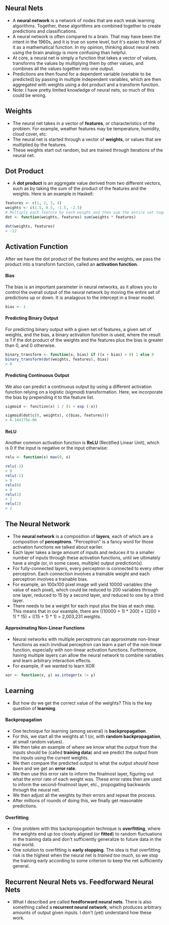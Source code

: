 ## Neural Nets

* A **neural network** is a network of nodes that are each weak learning algorithms.  Together, these algorithms are combined together to create predictions and classifications.
* A neural network is often compared to a brain.  That may have been the intent in the 1960s, and it is true on some level, but it's easier to think of it as a mathematical function.  In my opinion, thinking about neural nets using the brain analogy is more confusing than helpful.
* At core, a neural net is simply a function that takes a vector of values, transforms the values by multiplying them by other values, and combines all the values together into one output.
* Predictions are then found for a dependent variable (variable to be predicted) by passing in multiple independent variables, which are then aggregated with weights using a dot product and a transform function.
* Note: I have pretty limited knowledge of neural nets, so much of this could be wrong.


## Weights

* The neural net takes in a vector of **features**, or characteristics of the problem.  For example, weather features may be temperature, humidity, cloud cover, etc.
* The neural net is started through a vector of **weights**, or values that are multiplied by the features.
* These weights start out random, but are trained through iterations of the neural net.


## Dot Product

* A **dot product** is an aggregate value derived from two different vectors, such as by taking the sum of the product of the features and the weights.  Here is an example in Haskell:

```R
features <- c(1, 2, 3, 4)
weights <- c(1.5, 0.5, -1.5, -2.5)
# Multiply each feature by each weight and then sum the entire set together.
dot <- function(weights, features) sum(weights * features)

dot(weights, features)
> -12
```


## Activation Function

After we have the dot product of the features and the weights, we pass the product into a transform function, called an **activation function**.

#### Bias

The bias is an important parameter in neural networks, as it allows you to control the overall output of the neural network by moving the entire set of predictions up or down.  It is analagous to the intercept in a linear model.

```R
bias <- 1
```

#### Predicting Binary Output

For predicting binary output with a given set of features, a given set of weights, and the bias, a binary activation function is used, where the result is 1 if the dot product of the weights and the features plus the bias is greater than 0, and 0 otherwise.

```R
binary_transform <- function(x, bias) if ((x + bias) > 0) 1 else 0
binary_transform(dot(weights, features), bias)
> 0
```

#### Predicting Continuous Output

We also can predict a continuous output by using a different activation function relying on a logistic (sigmoid) transformation.  Here, we incorporate the bias by prepending it to the feature list.

```Haskell
sigmoid <- function(x) 1 / (1 + exp (-x))

sigmoid(dot(c(0, weights), c(bias, features)))
> 6.144175e-06
```

#### ReLU

Another common activation function is **ReLU** (Rectified Linear Unit), which is 0 if the input is negative or the input otherwise:

```R
relu <- function(x) max(0, x)

relu(-2)
> 0
relu(-1)
> 0
relu(0)
> 0
relu(1)
> 1
relu(2)
> 2
```

## The Neural Network

* The **neural network** is a composition of **layers**, each of which are a composition of **perceptrons**.  "Perceptron" is a fancy word for those activation functions we talked about earlier.
* Each layer takes a large amount of inputs and reduces it to a smaller number of inputs through these activation functions, until we ultimately have a single (or, in some cases, multiple) output prediction(s).
* For fully-connected layers, every perceptron is connected to every other perceptron. Each connection involves a trainable weight and each perceptron involves a trainable bias.
* For example, an 100x100 pixel image will yield 10000 variables (the value of each pixel), which could be reduced to 200 variables through one layer, reduced to 15 by a second layer, and reduced to one by a third layer.
* There needs to be a weight for each input plus the bias at each step.  This means that in our example, there are ((10000 + 1) * 200) + ((200 + 1) * 15) + ((15 + 1) * 1) = 2,003,231 weights.

#### Approximating Non-Linear Functions

* Neural networks with multiple perceptrons can approximate non-linear functions as each invidiual perceptron can learn a part of the non-linear function, especially with non-linear activation functions. Furthermore, having multiple layers can allow the neural network to combine variables and learn arbitrary interaction effects.
* For example, if we wanted to learn XOR

```R
xor <- function(x, y) as.integer(x != y)
```

## Learning

* But how do we get the correct value of the weights?  This is the key question of **learning**.

#### Backpropagation

* One technique for learning (among several) is **backpropagation**.
* For this, we start all the weights at 1 (or, with **random backpropagation**, at small random values).
* We then take an example of where we know what the output from the inputs should be (called **training data**) and we predict the output from the inputs using the current weights.
* We then compare the predicted output to what the output *should have been* and we get an **error rate**.
* We then use this error rate to inform the finalmost layer, figuring out what the error rate of each weight was.  These error rates then are used to inform the second-finalmost layer, etc., propogating backwards through the neural net.
* We then adjust all the weights by their errors and repeat the process.
* After millions of rounds of doing this, we finally get reasonable predictions.

#### Overfitting

* One problem with this backpropogation technique is **overfitting**, where the weights end up too closely aligned (or **fitted**) to random fluctuations in the training data and don't sufficiently generalize to future data in the real world.
* One solution to overfitting is **early stopping**.  The idea is that overfitting risk is the highest when the neural net is *trained too much*, so we stop the training early according to some criterion to keep the net sufficiently general.


## Recurrent Neural Nets vs. Feedforward Neural Nets

* What I described are called **feedforward neural nets**.  There is also something called a **recurrent neural network**, which produces arbitrary amounts of output given inputs.  I don't (yet) understand how these work.
